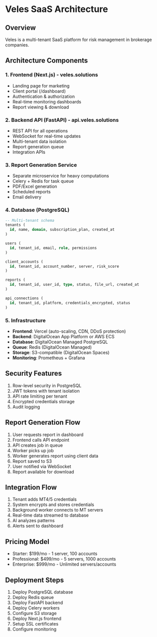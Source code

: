 # Veles SaaS Architecture

## Overview
Veles is a multi-tenant SaaS platform for risk management in brokerage companies.

## Architecture Components

### 1. Frontend (Next.js) - veles.solutions
- Landing page for marketing
- Client portal (/dashboard)
- Authentication & authorization
- Real-time monitoring dashboards
- Report viewing & download

### 2. Backend API (FastAPI) - api.veles.solutions
- REST API for all operations
- WebSocket for real-time updates
- Multi-tenant data isolation
- Report generation queue
- Integration APIs

### 3. Report Generation Service
- Separate microservice for heavy computations
- Celery + Redis for task queue
- PDF/Excel generation
- Scheduled reports
- Email delivery

### 4. Database (PostgreSQL)
```sql
-- Multi-tenant schema
tenants (
  id, name, domain, subscription_plan, created_at
)

users (
  id, tenant_id, email, role, permissions
)

client_accounts (
  id, tenant_id, account_number, server, risk_score
)

reports (
  id, tenant_id, user_id, type, status, file_url, created_at
)

api_connections (
  id, tenant_id, platform, credentials_encrypted, status
)
```

### 5. Infrastructure
- **Frontend**: Vercel (auto-scaling, CDN, DDoS protection)
- **Backend**: DigitalOcean App Platform or AWS ECS
- **Database**: DigitalOcean Managed PostgreSQL
- **Queue**: Redis (DigitalOcean Managed)
- **Storage**: S3-compatible (DigitalOcean Spaces)
- **Monitoring**: Prometheus + Grafana

## Security Features
1. Row-level security in PostgreSQL
2. JWT tokens with tenant isolation
3. API rate limiting per tenant
4. Encrypted credentials storage
5. Audit logging

## Report Generation Flow
1. User requests report in dashboard
2. Frontend calls API endpoint
3. API creates job in queue
4. Worker picks up job
5. Worker generates report using client data
6. Report saved to S3
7. User notified via WebSocket
8. Report available for download

## Integration Flow
1. Tenant adds MT4/5 credentials
2. System encrypts and stores credentials
3. Background worker connects to MT servers
4. Real-time data streamed to database
5. AI analyzes patterns
6. Alerts sent to dashboard

## Pricing Model
- Starter: $199/mo - 1 server, 100 accounts
- Professional: $499/mo - 5 servers, 1000 accounts  
- Enterprise: $999/mo - Unlimited servers/accounts

## Deployment Steps
1. Deploy PostgreSQL database
2. Deploy Redis queue
3. Deploy FastAPI backend
4. Deploy Celery workers
5. Configure S3 storage
6. Deploy Next.js frontend
7. Setup SSL certificates
8. Configure monitoring